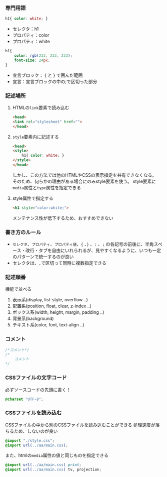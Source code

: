 ### 専門用語

```css
h1{ color: white; }
```

* セレクタ：h1
* プロパティ：color
* プロパティ：white

```css
h1{
    color: rgb(233, 233, 233);
    font-size: 24px;
}
```

* 宣言ブロック： { と } で囲んだ範囲
* 宣言：宣言ブロックの中の;で区切った部分




### 記述場所

1. HTMLの`link`要素で読み込む
	```html
	<head>
	<link rel="stylesheet" href="">
	</head>
	```
	
2. `style`要素内に記述する
	```html
	<head>
    <style>
        h1{ color: white; }
    </style>
	</head>
	```
    しかし、この方法では他のHTMLやCSSの表示指定を共有できなくなる。  
    そのため、何らかの理由がある場合にのみstyle要素を使う。
    style要素に`media`属性と`type`属性を指定できる
   
3. style属性で指定する
	```html
	<h1 style="color:white;">
	```
    メンテナンス性が低下するため、おすすめできない
   
   


### 書き方のルール

* `セレクタ`、`プロパティ`、`プロパティ値`、`{` 、`}` 、`:` 、`;` の各記号の前後に、半角スペース・改行・タブを自由にいれられるが、見やすくなるように、いつも一定のパターンで統一するのが良い
* セレクタは、`,`で区切って同時に複数指定できる



### 記述順番

機能で並べる

1. 表示系(display, list-style, overflow ..)
2. 配置系(position, float, clear, z-index ..)
3. ボックス系(width, height, margin, padding ..)
4. 背景系(background)
5. テキスト系(color, font, text-align ..)




### コメント

```css
/*コメント*/
/*
	コメント
*/
```



### CSSファイルの文字コード

必ずソースコードの先頭に書く！

```css
@charset "UTF-8";
```



### CSSファイルを読み込む

CSSファイルの中から別のCSSファイルを読み込むことができる
処理速度が落ちるため、しないのが良い

```css
@import "./style.css";
@import url(../aa/main.css);
```

また、htmlの`media`属性の値と同じものを指定できる

```css
@import url(../aa/main.css) print;
@import url(../aa/main.css) tv, projection;
```



### 












